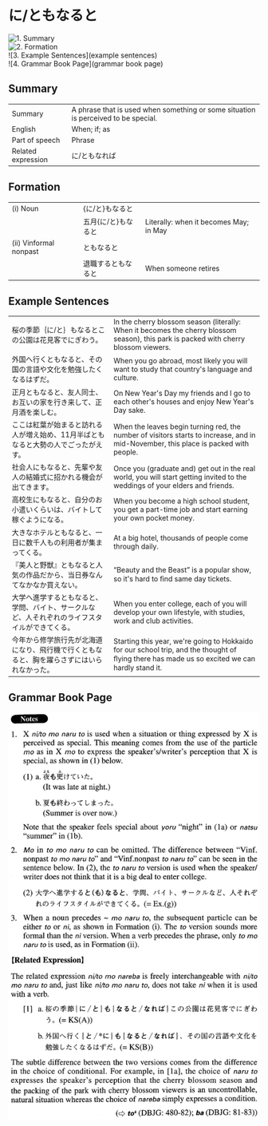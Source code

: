 # に/ともなると

![1. Summary](summary)<br>
![2. Formation](formation)<br>
![3. Example Sentences](example sentences)<br>
![4. Grammar Book Page](grammar book page)<br>


## Summary

<table><tr>   <td>Summary</td>   <td>A phrase that is used when something or some situation is perceived to be special.</td></tr><tr>   <td>English</td>   <td>When; if; as</td></tr><tr>   <td>Part of speech</td>   <td>Phrase</td></tr><tr>   <td>Related expression</td>   <td>に/ともなれば</td></tr></table>

## Formation

<table class="table"><tbody><tr class="tr head"><td class="td"><span class="numbers">(i)</span> <span class="bold">Noun</span></td><td class="td"><span>{</span><span class="concept">に</span><span>/</span><span class="concept">と</span><span>}</span><span class="concept">もなると</span></td><td class="td"></td></tr><tr class="tr"><td class="td"></td><td class="td"><span>五月{</span><span class="concept">に</span><span>/</span><span class="concept">と</span><span>}</span><span class="concept">もなると</span></td><td class="td"><span>Literally: when it becomes May; in May</span></td></tr><tr class="tr head"><td class="td"><span class="numbers">(ii)</span> <span class="bold">Vinformal nonpast</span></td><td class="td"><span class="concept">ともなると</span></td><td class="td"></td></tr><tr class="tr"><td class="td"></td><td class="td"><span>退職する</span><span class="concept">ともなると</span></td><td class="td"><span>When someone retires</span></td></tr></tbody></table>

## Example Sentences

<table><tr>   <td>桜の季節｛に/と｝もなるとこの公園は花見客でにぎわう。</td>   <td>In the cherry blossom season (literally: When it becomes the cherry blossom season), this park is packed with cherry blossom viewers.</td></tr><tr>   <td>外国へ行くともなると、その国の言語や文化を勉強したくなるはずだ。</td>   <td>When you go abroad, most likely you will want to study that country's language and culture.</td></tr><tr>   <td>正月ともなると、友人同士、お互いの家を行き来して、正月酒を楽しむ。</td>   <td>On New Year's Day my friends and I go to each other's houses and enjoy New Year's Day sake.</td></tr><tr>   <td>ここは紅葉が始まると訪れる人が増え始め、11月半ばともなると大勢の人でごったがえす。</td>   <td>When the leaves begin turning red, the number of visitors starts to increase, and in mid-November, this place is packed with people.</td></tr><tr>   <td>社会人にもなると、先輩や友人の結婚式に招かれる機会が出てきます。</td>   <td>Once you (graduate and) get out in the real world, you will start getting invited to the weddings of your elders and friends.</td></tr><tr>   <td>高校生にもなると、自分のお小遣いくらいは、バイトして稼ぐようになる。</td>   <td>When you become a high school student, you get a part-time job and start earning your own pocket money.</td></tr><tr>   <td>大きなホテルともなると、一日に数千人もの利用者が集まってくる。</td>   <td>At a big hotel, thousands of people come through daily.</td></tr><tr>   <td>『美人と野獣』ともなると人気の作品だから、当日券なんてなかなか買えない。</td>   <td>“Beauty and the Beast” is a popular show, so it's hard to ﬁnd same day tickets.</td></tr><tr>   <td>大学へ進学するともなると、学問、バイト、サークルなど、人それぞれのライフスタイルができてくる。</td>   <td>When you enter college, each of you will develop your own lifestyle, with studies, work and club activities.</td></tr><tr>   <td>今年から修学旅行先が北海道になり、飛行機で行くともなると、胸を躍らさずにはいられなかった。</td>   <td>Starting this year, we're going to Hokkaido for our school trip, and the thought of ﬂying there has made us so excited we can hardly stand it.</td></tr></table>

## Grammar Book Page

![](../img/Advancedに／ともなると.png)

